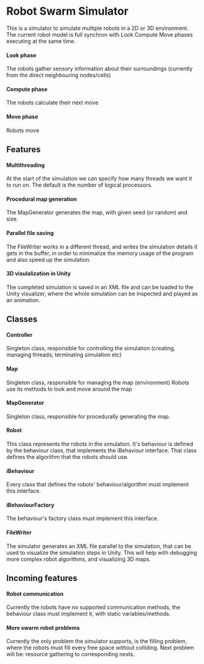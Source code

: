 # Robot Swarm Simulator

This is a simulator to simulate multiple robots in a 2D or 3D environment.
The current robot model is full synchron with Look Compute Move phases executing at the same time.

#### Look phase
The robots gather sensory information about their surroundings (currently from the direct neighbouring nodes/cells)

#### Compute phase 
The robots calculate their next move

#### Move phase 
Robots move

## Features
#### Multithreading
At the start of the simulation we can specify how many threads we want it to run on. The default is the number of logical processors.

#### Procedural map generation
The MapGenerator generates the map, with given seed (or random) and size.

#### Parallel file saving
The FileWriter works in a different thread, and writes the simulation details it gets in the buffer, in order to minimalize the memory usage of the program and also speed up the simulation.

#### 3D visulalization in Unity
The completed simulation is saved in an XML file and can be loaded to the Unity visualizer, where the whole simulation can be inspected and played as an animation.

## Classes
#### Controller
Singleton class, responsible for controlling the simulation (creating, managing threads; terminating simulation etc)

#### Map
Singleton class, responsible for managing the map (environment)
Robots use its methods to look and move around the map

#### MapGenerator
Singleton class, responsible for procedurally generating the map.

#### Robot
This class represents the robots in the simulation. It's behaviour is defined by the behaviour class, that implements the iBehaviour interface. That class defines the algorithm that the robots should use.

#### iBehaviour
Every class that defines the robots' behaviour/algorithm must implement this interface.

#### iBehaviourFactory
The behaviour's factory class must implement this interface.

#### FileWriter
The simulator generates an XML file parallel to the simulation, that can be used to visualize the simulation steps in Unity.
This will help with debugging more complex robot algorithms, and visualizing 3D maps.

## Incoming features
#### Robot communication
Currently the robots have no supported communication methods, the behaviour class must implement it, with static variables/methods.

#### More swarm robot problems
Currently the only problem the simulator supports, is the filling problem, where the robots must fill every free space without colliding.
Next problem will be: resource gathering to corresponding nests.
